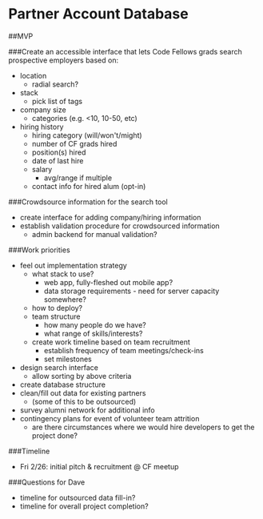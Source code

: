 # Partner Account Database

##MVP

###Create an accessible interface that lets Code Fellows grads search prospective employers based on:
* location
  * radial search?
* stack
  * pick list of tags
* company size
  * categories (e.g. <10, 10-50, etc)
* hiring history
  * hiring category (will/won't/might)
  * number of CF grads hired
  * position(s) hired
  * date of last hire
  * salary
    * avg/range if multiple
  * contact info for hired alum (opt-in)

###Crowdsource information for the search tool
* create interface for adding company/hiring information
* establish validation procedure for crowdsourced information
  * admin backend for manual validation?

###Work priorities
* feel out implementation strategy
  * what stack to use?
    * web app, fully-fleshed out mobile app?
    * data storage requirements - need for server capacity somewhere?
  * how to deploy?
  * team structure
    * how many people do we have?
    * what range of skills/interests?
  * create work timeline based on team recruitment
    * establish frequency of team meetings/check-ins
    * set milestones
* design search interface
  * allow sorting by above criteria
* create database structure
* clean/fill out data for existing partners
  * (some of this to be outsourced)
* survey alumni network for additional info
* contingency plans for event of volunteer team attrition
  * are there circumstances where we would hire developers to get the project done?

###Timeline
* Fri 2/26: initial pitch & recruitment @ CF meetup

###Questions for Dave
* timeline for outsourced data fill-in?
* timeline for overall project completion?
